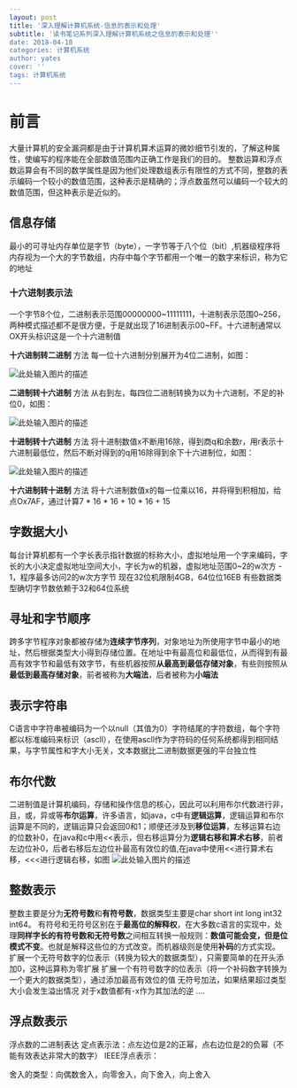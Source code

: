 ```yaml
---
layout: post
title: '深入理解计算机系统-信息的表示和处理'
subtitle: '读书笔记系列深入理解计算机系统之信息的表示和处理''
date: 2018-04-10
categories: 计算机系统
author: yates
cover: ''
tags: 计算机系统
---
```



# 前言
大量计算机的安全漏洞都是由于计算机算术运算的微妙细节引发的，了解这种属性，使编写的程序能在全部数值范围内正确工作是我们的目的。
整数运算和浮点数运算会有不同的数学属性是因为他们处理数组表示有限性的方式不同，整数的表示编码一个较小的数值范围，这种表示是精确的；浮点数虽然可以编码一个较大的数值范围，但这种表示是近似的。


## 信息存储
最小的可寻址内存单位是字节（byte），一字节等于八个位（bit）,机器级程序将内存视为一个大的字节数组，内存中每个字节都用一个唯一的数字来标识，称为它的地址

### 十六进制表示法
一个字节8个位，二进制表示范围00000000~11111111，十进制表示范围0~256，两种模式描述都不是很方便，于是就出现了16进制表示00~FF。十六进制通常以OX开头标识这是一个十六进制值

**十六进制转二进制**
方法 每一位十六进制分别展开为4位二进制，如图：

![此处输入图片的描述](http://yatesblog.oss-cn-shenzhen.aliyuncs.com/img/computer-system-Perspective/1.png)

**二进制转十六进制**
方法 从右到左，每四位二进制转换为以为十六进制，不足的补位0，如图：

![此处输入图片的描述](http://yatesblog.oss-cn-shenzhen.aliyuncs.com/img/computer-system-Perspective/2.png)

**十进制转十六进制**
方法 将十进制数值x不断用16除，得到商q和余数r，用r表示十六进制最低位，然后不断对得到的q用16除得到余下十六进制位，如图：

![此处输入图片的描述](http://yatesblog.oss-cn-shenzhen.aliyuncs.com/img/computer-system-Perspective/3.png)

**十六进制转十进制**
方法 将十六进制数值x的每一位乘以16，并将得到积相加，给点Ox7AF，通过计算7 * 16 * 16 + 10 * 16 + 15

## 字数据大小
每台计算机都有一个字长表示指针数据的标称大小，虚拟地址用一个字来编码，字长的大小决定虚拟地址空间大小，字长为w的机器，虚拟地址范围0~2的w次方 - 1，程序最多访问2的w次方字节
现在32位机限制4GB，64位位16EB
有些数据类型确切字节数依赖于32和64位系统

## 寻址和字节顺序
跨多字节程序对象都被存储为**连续字节序列**，对象地址为所使用字节中最小的地址，然后根据类型大小得到存储位置。在地址中有最高位和最低位，从而得到有最高有效字节和最低有效字节，有些机器按照**从最高到最低存储对象**，有些则按照从**最低到最高存储对象**，前者被称为**大端法**，后者被称为**小端法**

## 表示字符串
C语言中字符串被编码为一个以null（其值为0）字符结尾的字符数组，每个字符都以标准编码来标识（ascll），在使用ascll作为字符码的任何系统都得到相同结果，与字节属性和字大小无关，文本数据比二进制数据更强的平台独立性

## 布尔代数
二进制值是计算机编码，存储和操作信息的核心，因此可以利用布尔代数进行非，且，或，异或等**布尔运算**，许多语言，如java，c中有**逻辑运算**，逻辑运算和布尔运算是不同的，逻辑运算只会返回0和1；顺便还涉及到**移位运算**，左移运算右边的位数补0，在java和c中用<<表示，但右移运算分为**逻辑右移和算术右移**，前者左边位补0，后者右移后左边位补最高有效位的值,在java中使用<<进行算术右移，<<<进行逻辑右移，如图
![此处输入图片的描述](http://yatesblog.oss-cn-shenzhen.aliyuncs.com/img/computer-system-Perspective/4.png)

## 整数表示
整数主要是分为**无符号数**和**有符号数**，数据类型主要是char short int long int32 int64。
有符号和无符号区别在于**最高位的解释权**，在大多数c语言的实现中，处理**同样字长的有符号数和无符号数**之间相互转换一般规则：**数值可能会变，但是位模式不变**。也就是解释这些位的方式改变。而机器级则是使用**补码**的方式实现。
扩展一个无符号数字的位表示（转换为较大的数据类型），只需要简单的在开头添加0，这种运算称为零扩展
扩展一个有符号数字的位表示（将一个补码数字转换为一个更大的数据类型），通过添加最高有效位的值
无符号加法，如果结果超过类型大小会发生溢出情况
对于x数值都有-x作为其加法的逆
....

## 浮点数表示
浮点数的二进制表达 
定点表示法：点左边位是2的正幂，点右边位是2的负幂（不能有效表达非常大的数字）
IEEE浮点表示：

舍入的类型：向偶数舍入，向零舍入，向下舍入，向上舍入

